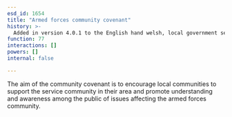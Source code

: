 ```yaml
---
esd_id: 1654
title: "Armed forces community covenant"
history: >-
  Added in version 4.0.1 to the English hand welsh, local government service list.
function: 77
interactions: []
powers: []
internal: false

---
```


The aim of the community covenant is to encourage local communities to support the service community in their area and promote understanding and awareness among the public of issues affecting the armed forces community.


